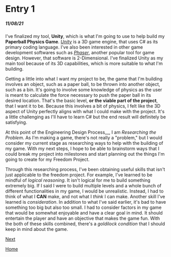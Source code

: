 # Entry 1
##### 11/08/21

I've finalized my tool, **Unity**, which is what I'm going to use to help build my **Paperball Physics Game**. *[Unity](https://unity.com/)* is a 3D game engine, that uses C# as its primary coding language. I've also been interested in other game development softwares such as *[Phaser](https://phaser.io/)*, another popular tool for game design. However, that software is 2-Dimensional. I've finalized Unity as my main tool because of its 3D capabilities, which is more suitable to what I'm building. 

Getting a little into what I want my project to be, the game that I'm building involves an object, such as a paper ball, to be thrown into another object, such as a bin. It's going to involve some knowledge of physics as the user is meant to calculate the force necessary to push the paper ball in its desired location. That's the basic level, __or the viable part of the project__, that I want it to be. Because this involves a bit of physics, I felt like the 3D aspect of Unity perfectly aligns with what I could make with the project. It's a little challenging as I'll have to learn C# but the end result will definitely be satisfying.


At this point of the Engineering Design Process__, I am *Researching the Problem*. As I'm making a game, there's not really a "problem," but I would consider my current stage as researching ways to help with the building of my game. With my next steps, I hope to be able to brainstorm ways that I could break my project into milestones and start planning out the things I'm going to create for my Freedom Project.

Through this researching process, I've been obtaining useful skills that isn't just applicable to the freedom project. For example, I've learned to be mindful of *logical reasoning*. It isn't logical for me to build something extremely big. If I said I were to build multiple levels and a whole bunch of different functionalities in my game, I would be unrealistic. Instead, I had to think of what I __CAN__ make, and not what I *think* I can make. Another skill I've learned is *consideration*. In addition to what I've said earlier, it's bad to have something too big but also too small. I had to consider factors in my game that would be somewhat enjoyable and have a clear goal in mind. It should entertain the player and have an objective that makes the game fun. With the both of these skills combined, there's a *goldilock condition* that I should keep in mind about the game.

[Next](entry02.md)

[Home](../README.md)